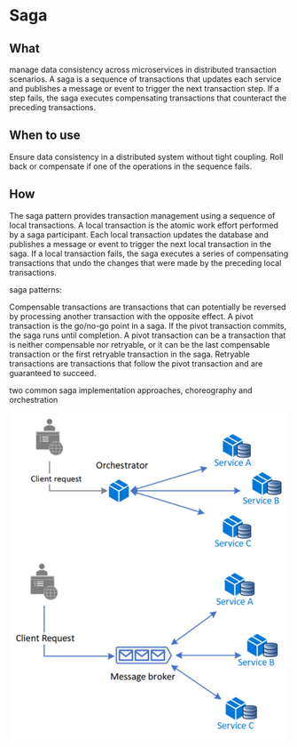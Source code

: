 # Saga

## What

manage data consistency across microservices in distributed transaction scenarios. A saga is a sequence of transactions that updates each service and publishes a message or event to trigger the next transaction step. If a step fails, the saga executes compensating transactions that counteract the preceding transactions.

## When to use

Ensure data consistency in a distributed system without tight coupling. Roll back or compensate if one of the operations in the sequence fails.

## How

The saga pattern provides transaction management using a sequence of local transactions. A local transaction is the atomic work effort performed by a saga participant. Each local transaction updates the database and publishes a message or event to trigger the next local transaction in the saga. If a local transaction fails, the saga executes a series of compensating transactions that undo the changes that were made by the preceding local transactions.

saga patterns:

Compensable transactions are transactions that can potentially be reversed by processing another transaction with the opposite effect. A pivot transaction is the go/no-go point in a saga. If the pivot transaction commits, the saga runs until completion. A pivot transaction can be a transaction that is neither compensable nor retryable, or it can be the last compensable transaction or the first retryable transaction in the saga. Retryable transactions are transactions that follow the pivot transaction and are guaranteed to succeed.

two common saga implementation approaches, choreography and orchestration

![picture 4](../../../.gitbook/assets/91ac6e23f91ff02e4088ee57e89a707411f3f23c39318b46dda4b43dd8a8b488.png)  
![picture 5](../../../.gitbook/assets/48ed546864af27e9ce25ef15e976354a50f41a7ef45c83267fea5570000361e1.png)

